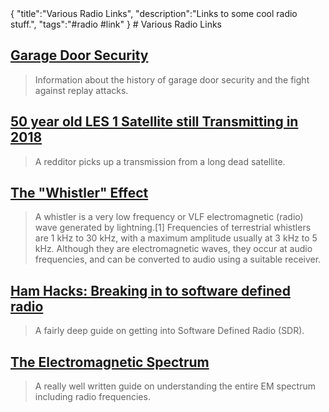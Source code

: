<steelsky>
{
  "title":"Various Radio Links",
  "description":"Links to some cool radio stuff.",
  "tags":"#radio #link"
}
</steelsky>
# Various Radio Links

## [Garage Door Security](https://en.wikipedia.org/wiki/Garage_door_opener#Remote_control)
> Information about the history of garage door security and the fight against replay attacks. 

## [50 year old LES 1 Satellite still Transmitting in 2018](https://www.reddit.com/r/RTLSDR/comments/8oaar9/50_year_old_les_1_satellite_still_transmitting_in/)
> A redditor picks up a transmission from a long dead satellite. 

## [The "Whistler" Effect](https://en.wikipedia.org/wiki/Whistler_(radio))
> A whistler is a very low frequency or VLF electromagnetic (radio) wave generated by lightning.[1] Frequencies of terrestrial whistlers are 1 kHz to 30 kHz, with a maximum amplitude usually at 3 kHz to 5 kHz. Although they are electromagnetic waves, they occur at audio frequencies, and can be converted to audio using a suitable receiver.

## [Ham Hacks: Breaking in to software defined radio](https://labs.bishopfox.com/industry-blog/ham-hacks-breaking-into-software-defined-radio)
> A fairly deep guide on getting into Software Defined Radio (SDR). 


## [The Electromagnetic Spectrum](https://courses.lumenlearning.com/boundless-physics/chapter/the-electromagnetic-spectrum/)
> A really well written guide on understanding the entire EM spectrum including radio frequencies. 